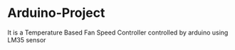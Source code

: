 # Arduino-Project
It is a Temperature Based Fan Speed Controller controlled by arduino using LM35 sensor
